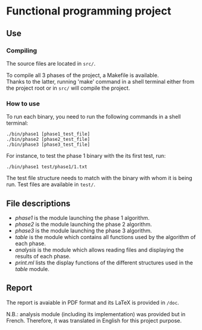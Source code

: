 # Functional programming project

## Use

### Compiling
The source files are located in `src/`.

To compile all 3 phases of the project, a Makefile is available. <br/>
Thanks to the latter, running 'make' command in a shell terminal either from the project root or in `src/` will compile the project.

### How to use
To run each binary, you need to run the following commands in a shell terminal:

    ./bin/phase1 [phase1_test_file]
    ./bin/phase2 [phase2_test_file]
    ./bin/phase3 [phase3_test_file]

For instance, to test the phase 1 binary with the its first test, run:

    ./bin/phase1 test/phase1/1.txt

The test file structure needs to match with the binary with whom it is being run. 
Test files are available in `test/`.

## File descriptions
- *phase1* is the module launching the phase 1 algorithm.
- *phase2* is the module launching the phase 2 algorithm.
- *phase3* is the module launching the phase 3 algorithm.
- *table* is the module which contains all functions used by the algorithm of each phase.
- *analysis* is the module which allows reading files and displaying the results of each phase.
- *print.ml* lists the display functions of the different structures used in the *table* module.

## Report
The report is avaiable in PDF format and its LaTeX is provided in `/doc`.

N.B.: analysis module (including its implementation) was provided but in French. Therefore, it was translated in English for this project purpose.
